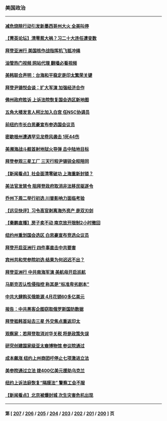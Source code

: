 ### 美国政治
---
#### [减危烧除行动引发新墨西哥州大火 全美叫停](../../pages/ncid1078159/n13742383.md?05220845) 
#### [【菁英论坛】清零惹大祸？习二十大连任遭变数](../../pages/ncid1078159/n13742371.md?05220845) 
#### [拜登亚洲行 美国核作战指挥机飞抵冲绳](../../pages/ncid1078159/n13742344.md?05220845) 
#### [油管热门视频 网站代理 翻墙必看视频](http://209.222.30.114:81/youtube.html?05220845)
#### [美韩联合声明：台海和平稳定是印太繁荣关键](../../pages/ncid1078159/n13742268.md?05220845) 
#### [拜登尹锡悦会谈：扩大军演 加强经济合作](../../pages/ncid1078159/n13742175.md?05220845) 
#### [佛州政府胜诉 上诉法院恢复国会选区新地图](../../pages/ncid1078159/n13742082.md?05220845) 
#### [五角大楼发言人柯比加入白宫 任NSC协调员](../../pages/ncid1078159/n13742052.md?05220845) 
#### [前纽约市长白思豪宣布参选国会议员](../../pages/ncid1078159/n13742025.md?05220845) 
#### [密歇根州遭遇罕见龙卷风袭击 1死44伤](../../pages/ncid1078159/n13742000.md?05220845) 
#### [美濒海战斗舰首射地狱火导弹 击中陆地目标](../../pages/ncid1078159/n13741853.md?05220845) 
#### [拜登参观三星工厂 三天行程尹锡锐全程陪同](../../pages/ncid1078159/n13741945.md?05220845) 
#### [【新闻看点】社会面清零破功 上海重新封锁？](../../pages/ncid1078159/n13741869.md?05220845) 
#### [美法官发禁令 阻拜登政府取消非法移民驱逐令](../../pages/ncid1078159/n13741850.md?05220845) 
#### [乔州下周二举行初选 川普影响力面临考验](../../pages/ncid1078159/n13741800.md?05220845) 
#### [【远见快评】习令高官剥离海外资产 是双刃剑](../../pages/ncid1078159/n13741866.md?05220845) 
#### [【秦鹏直播】房子卖不动 南京放开限制2小时撤回](../../pages/ncid1078159/n13741862.md?05220845) 
#### [纽约州重划国会选区 白思豪宣布竞选众议员](../../pages/ncid1078159/n13741789.md?05220845) 
#### [拜登开启亚洲行 四件事直击中共要害](../../pages/ncid1078159/n13741755.md?05220845) 
#### [宾州共和党参院初选 结果为何迟迟不出？](../../pages/ncid1078159/n13741696.md?05220845) 
#### [拜登亚洲行 中共南海军演 美航母开启巡航](../../pages/ncid1078159/n13741761.md?05220845) 
#### [马斯克否认性侵指控 称其是“标准卑劣剧本”](../../pages/ncid1078159/n13741699.md?05220845) 
#### [中共大肆购买俄能源 4月花销60多亿美元](../../pages/ncid1078159/n13741698.md?05220845) 
#### [报告：中共黑客企图窃取俄罗斯国防数据](../../pages/ncid1078159/n13741568.md?05220845) 
#### [拜登抵韩首站去三星 外交焦点重返印太](../../pages/ncid1078159/n13741591.md?05220845) 
#### [观察家：若拜登取消对华关税 将是政策失误](../../pages/ncid1078159/n13741274.md?05220845) 
#### [研究创建国家级亚太裔博物馆 参议院通过](../../pages/ncid1078159/n13741348.md?05220845) 
#### [成本飙涨 纽约上州商团吁停止七项激进立法](../../pages/ncid1078159/n13741314.md?05220845) 
#### [美参院通过立法 拨400亿美元援助乌克兰](../../pages/ncid1078159/n13741222.md?05220845) 
#### [纽约上诉法庭恢复“隔膜法” 警察工会不服](../../pages/ncid1078159/n13741334.md?05220845) 
#### [【新闻看点】北京被爆封城 次生灾害危机出现](../../pages/ncid1078159/n13741098.md?05220845) 

---
#### 第 [ [207](./207.md?05220845) / [206](./206.md?05220845) / [205](./205.md?05220845) / [204](./204.md?05220845) / [203](./203.md?05220845) / [202](./202.md?05220845) / [201](./201.md?05220845) / [200](./200.md?05220845) ] 页
